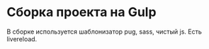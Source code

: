 Сборка проекта на Gulp
=====================

В сборке используется шаблонизатор pug, sass, чистый js. Есть livereload.